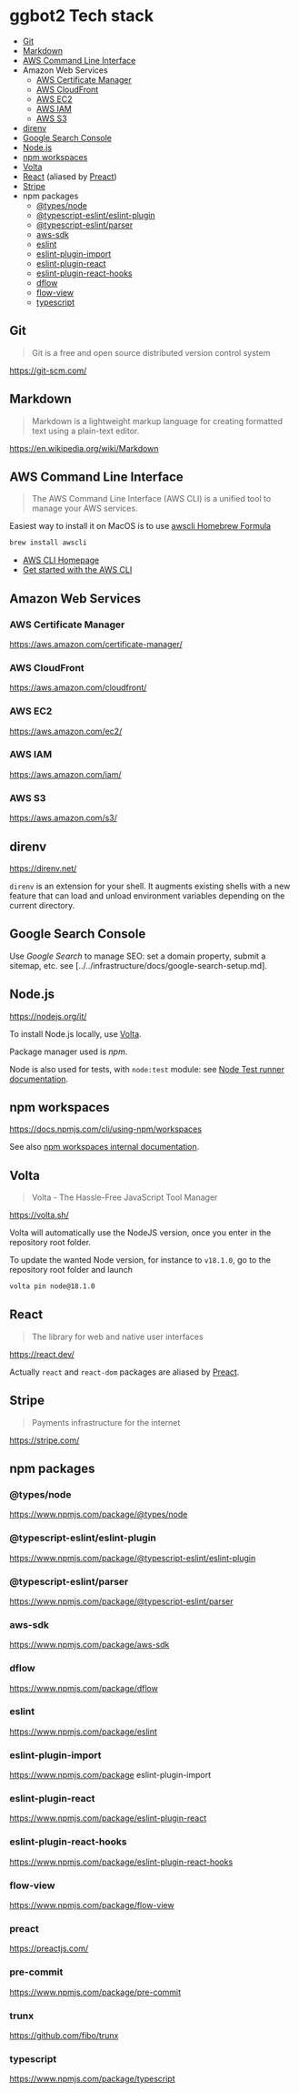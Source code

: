 # ggbot2 Tech stack

- [Git](#git)
- [Markdown](#markdown)
- [AWS Command Line Interface](#aws-command-line-interface)
- Amazon Web Services
  - [AWS Certificate Manager](#aws-certificate-manager)
  - [AWS CloudFront](#aws-cloudfront)
  - [AWS EC2](#aws-ec2)
  - [AWS IAM](#aws-iam)
  - [AWS S3](#aws-s3)
- [direnv](#direnv)
- [Google Search Console](#google-search-console)
- [Node.js](#nodejs)
- [npm workspaces](#npm-workspaces)
- [Volta](#volta)
- [React](#react) (aliased by [Preact](#preact))
- [Stripe](#stripe)
- npm packages
  - [@types/node](#typesnode)
  - [@typescript-eslint/eslint-plugin](#typescript-eslinteslint-plugin)
  - [@typescript-eslint/parser](#typescript-eslintparser)
  - [aws-sdk](#aws-sdk)
  - [eslint](#eslint)
  - [eslint-plugin-import](#eslint-plugin-import)
  - [eslint-plugin-react](#eslint-plugin-react)
  - [eslint-plugin-react-hooks](#eslint-plugin-react-hooks)
  - [dflow](#dflow)
  - [flow-view](#flow-view)
  - [typescript](#typescript)

## Git

> Git is a free and open source distributed version control system

https://git-scm.com/

## Markdown

> Markdown is a lightweight markup language for creating formatted text using a plain-text editor.

https://en.wikipedia.org/wiki/Markdown

## AWS Command Line Interface

> The AWS Command Line Interface (AWS CLI) is a unified tool to manage your AWS services.

Easiest way to install it on MacOS is to use [awscli Homebrew Formula](https://formulae.brew.sh/formula/awscli)

```sh
brew install awscli
```

- [AWS CLI Homepage](https://aws.amazon.com/cli/)
- [Get started with the AWS CLI](https://docs.aws.amazon.com/cli/latest/userguide/cli-chap-getting-started.html)

## Amazon Web Services

### AWS Certificate Manager

https://aws.amazon.com/certificate-manager/

### AWS CloudFront

https://aws.amazon.com/cloudfront/

### AWS EC2

https://aws.amazon.com/ec2/

### AWS IAM

https://aws.amazon.com/iam/

### AWS S3

https://aws.amazon.com/s3/

## direnv

https://direnv.net/

`direnv` is an extension for your shell. It augments existing shells with a new feature that can load and unload environment variables depending on the current directory.

## Google Search Console

Use _Google Search_ to manage SEO: set a domain property, submit a sitemap, etc. see [../../infrastructure/docs/google-search-setup.md].

## Node.js

https://nodejs.org/it/

To install Node.js locally, use [Volta](#volta).

Package manager used is _npm_.

Node is also used for tests, with `node:test` module: see [Node Test runner documentation](https://nodejs.org/api/test.html).

## npm workspaces

https://docs.npmjs.com/cli/using-npm/workspaces

See also [npm workspaces internal documentation](../../repository/docs/npm-workspaces.md).

## Volta

> Volta - The Hassle-Free JavaScript Tool Manager

https://volta.sh/

Volta will automatically use the NodeJS version, once you enter in the repository root folder.

To update the wanted Node version, for instance to `v18.1.0`, go to the repository root folder and launch

```sh
volta pin node@18.1.0
```

## React

> The library for web and native user interfaces

https://react.dev/

Actually `react` and `react-dom` packages are aliased by [Preact](#preact).

## Stripe

> Payments infrastructure for the internet

https://stripe.com/

## npm packages

### @types/node

https://www.npmjs.com/package/@types/node

### @typescript-eslint/eslint-plugin

https://www.npmjs.com/package/@typescript-eslint/eslint-plugin

### @typescript-eslint/parser

https://www.npmjs.com/package/@typescript-eslint/parser

### aws-sdk

https://www.npmjs.com/package/aws-sdk

### dflow

https://www.npmjs.com/package/dflow

### eslint

https://www.npmjs.com/package/eslint

### eslint-plugin-import

https://www.npmjs.com/package eslint-plugin-import

### eslint-plugin-react

https://www.npmjs.com/package/eslint-plugin-react

### eslint-plugin-react-hooks

https://www.npmjs.com/package/eslint-plugin-react-hooks

### flow-view

https://www.npmjs.com/package/flow-view

### preact

https://preactjs.com/

### pre-commit

https://www.npmjs.com/package/pre-commit

### trunx

https://github.com/fibo/trunx

### typescript

https://www.npmjs.com/package/typescript
